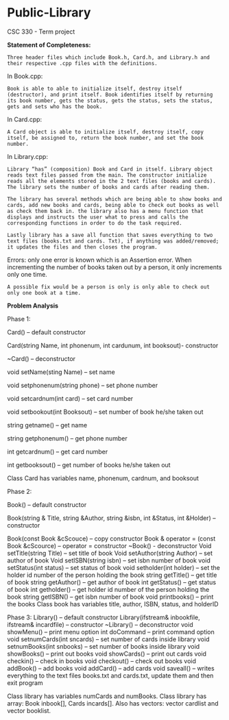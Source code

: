 # Public-Library
CSC 330 - Term project

**Statement of Completeness:**

	Three header files which include Book.h, Card.h, and Library.h and their respective .cpp files with the definitions.

In Book.cpp:

	Book is able to able to initialize itself, destroy itself (destructor), and print itself. Book identifies itself by returning its book number, gets the status, gets the status, sets the status, gets and sets who has the book.

In Card.cpp:

	A Card object is able to initialize itself, destroy itself, copy itself, be assigned to, return the book number, and set the book number.

In Library.cpp:

	Library “has” (composition) Book and Card in itself. Library object reads text files passed from the main. The constructor initialize reads all the elements stored in the 2 text files (books and cards). The library sets the number of books and cards after reading them.

	The library has several methods which are being able to show books and cards, add new books and cards, being able to check out books as well as check them back in. the library also has a menu function that displays and instructs the user what to press and calls the corresponding functions in order to do the task required.

	Lastly library has a save all function that saves everything to two text files (books.txt and cards. Txt), if anything was added/removed; it updates the files and then closes the program.

Errors: only one error is known which is an Assertion error. When incrementing the number of books taken out by a person, it only increments only one time.

	A possible fix would be a person is only is only able to check out only one book at a time.


**Problem Analysis**

Phase 1:

Card() – default constructor

Card(string Name, int phonenum, int cardunum, int booksout)- constructor

~Card() – deconstructor

void setName(sting Name) – set name

void setphonenum(string phone) – set phone number

void setcardnum(int card) – set card number

void setbookout(int Booksout) – set number of book he/she taken out

string getname() – get name

string getphonenum() – get phone number

int getcardnum() – get card number

int getbooksout() – get number of books he/she taken out

Class Card has variables name, phonenum, cardnum, and booksout

Phase 2:

Book() – default constructor

Book(string & Title, string &Author, string &isbn, int &Status, int &Holder) – constructor

Book(const Book &cScouce) – copy constructor
Book & operator = (const Book &cScource) – operator = constructor
~Book() - deconstructor
Void setTitle(string Title) – set title of book
Void setAuthor(string Author) – set author of book
Void setISBN(string isbn) – set isbn number of book
void setStatus(int status) – set status of book
void setholder(int holder) – set the holder id number of the person holding the book
string getTitle() – get title of book
string getAuthor() – get author of book
int getStatus() – get status of book
int getholder() – get holder id number of the person holding the book
string getISBN() – get isbn number of book
void printbooks() – print the books
Class book has variables title, author, ISBN, status, and holderID

Phase 3:
Library() – default constructor
Library(ifstream& inbookfile, ifstream& incardfile) – constructor
~Library() – deconstructor
void showMenu() – print menu option
int doCommand – print command option
void setnumCards(int sncards) – set number of cards inside library
void setnumBooks(int snbooks) – set number of books inside library
void showBooks() – print out books
void showCards() – print out cards
void checkin() – check in books
void checkout() – check out books
void addBook() – add books
void addCard() – add cards
void saveall() – writes everything to the text files books.txt and cards.txt, update them and then exit program

Class library has variables numCards and numBooks. Class library has array: Book inbook[], Cards incards[]. Also has vectors: vector<Card> cardlist and vector <Book> booklist.
